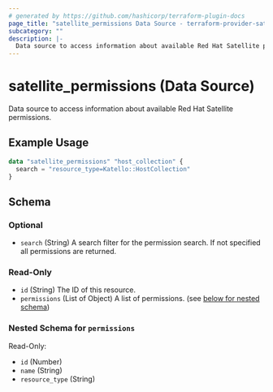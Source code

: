 ```yaml
---
# generated by https://github.com/hashicorp/terraform-plugin-docs
page_title: "satellite_permissions Data Source - terraform-provider-satellite"
subcategory: ""
description: |-
  Data source to access information about available Red Hat Satellite permissions.
---
```


# satellite_permissions (Data Source)

Data source to access information about available Red Hat Satellite permissions.

## Example Usage

```terraform
data "satellite_permissions" "host_collection" {
  search = "resource_type=Katello::HostCollection"
}
```

<!-- schema generated by tfplugindocs -->
## Schema

### Optional

- `search` (String) A search filter for the permission search. If not specified all permissions are returned.

### Read-Only

- `id` (String) The ID of this resource.
- `permissions` (List of Object) A list of permissions. (see [below for nested schema](#nestedatt--permissions))

<a id="nestedatt--permissions"></a>
### Nested Schema for `permissions`

Read-Only:

- `id` (Number)
- `name` (String)
- `resource_type` (String)


